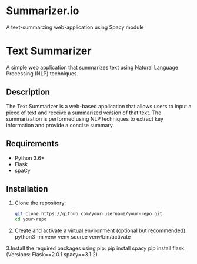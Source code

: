 # Summarizer.io
A text-summarzing web-application using Spacy module


# Text Summarizer

A simple web application that summarizes text using Natural Language Processing (NLP) techniques.

## Description

The Text Summarizer is a web-based application that allows users to input a piece of text and receive a summarized version of that text. The summarization is performed using NLP techniques to extract key information and provide a concise summary.

## Requirements

- Python 3.6+
- Flask
- spaCy

## Installation

1. Clone the repository:
   ```sh
   git clone https://github.com/your-username/your-repo.git
   cd your-repo
   
2. Create and activate a virtual environment (optional but recommended):
   python3 -m venv venv
  source venv/bin/activate

3.Install the required packages using pip:
  pip install spacy
  pip install flask
  (Versions: Flask==2.0.1
             spacy==3.1.2)

